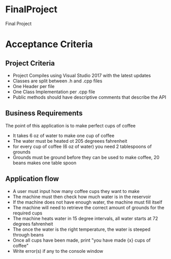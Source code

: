 # FinalProject
Final Project

# Acceptance Criteria
## Project Criteria
- Project Compiles using Visual Studio 2017 with the latest updates
- Classes are split between .h and .cpp files
- One Header per file
- One Class Implementation per .cpp file
- Public methods should have descriptive comments that describe the API

## Business Requirements
The point of this application is to make perfect cups of coffee

- It takes 6 oz of water to make one cup of coffee
- The water must be heated ot 205 degreees fahrenheit
- for every cup of coffee (6 oz of water) you need 2 tablespoons of grounds
- Grounds must be ground before they can be used to make coffee, 20 beans makes one table spoon

## Application flow

- A user must input how many coffee cups they want to make
- The machine must then check how much water is in the reservoir
- If the machine does not have enough water, the machine must fill itself
- The machine will need to retrieve the correct amount of grounds for the required cups
- The machine heats water in 15 degree intervals, all water starts at 72 degrees fahrenheit
- The once the water is the right temperature, the water is steeped through beans
- Once all cups have been made, print "you have made {x} cups of coffee"
- Write error(s) if any to the console window

